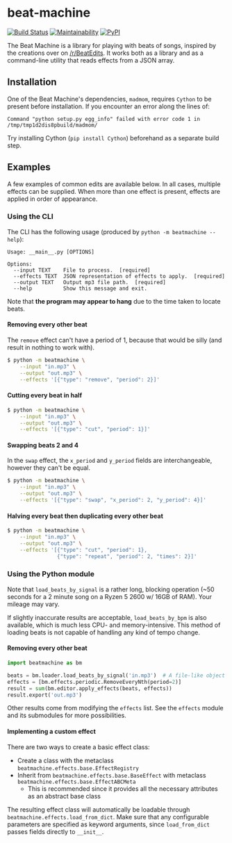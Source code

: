 # beat-machine

[![Build Status](https://travis-ci.com/dhsavell/beat-machine.svg?branch=master)](https://travis-ci.com/dhsavell/beat-machine)
[![Maintainability](https://api.codeclimate.com/v1/badges/b6421f0e0edd9c8a77f4/maintainability)](https://codeclimate.com/github/dhsavell/beat-machine/maintainability)
[![PyPI](https://img.shields.io/pypi/v/beatmachine)](https://pypi.org/project/beatmachine/)

The Beat Machine is a library for playing with beats of songs, inspired by the creations over on
[/r/BeatEdits](https://www.reddit.com/r/BeatEdits/). It works both as a library and as a command-line utility that
reads effects from a JSON array.

## Installation

One of the Beat Machine's dependencies, `madmom`, requires `Cython` to be present before installation. If you encounter
an error along the lines of:

```
Command "python setup.py egg_info" failed with error code 1 in /tmp/tmp1d2dis8pbuild/madmom/
```

Try installing Cython (`pip install Cython`) beforehand as a separate build step.

## Examples

A few examples of common edits are available below. In all cases, multiple effects can be supplied. When more than
one effect is present, effects are applied in order of appearance.

### Using the CLI

The CLI has the following usage (produced by `python -m beatmachine --help`):

```text
Usage: __main__.py [OPTIONS]

Options:
  --input TEXT    File to process.  [required]
  --effects TEXT  JSON representation of effects to apply.  [required]
  --output TEXT   Output mp3 file path.  [required]
  --help          Show this message and exit.
```

Note that **the program may appear to hang** due to the time taken to locate beats.

#### Removing every other beat

The `remove` effect can't have a period of 1, because that would be silly (and result in nothing to work with).

```sh
$ python -m beatmachine \
    --input "in.mp3" \
    --output "out.mp3" \
    --effects '[{"type": "remove", "period": 2}]'
```

#### Cutting every beat in half

```sh
$ python -m beatmachine \
    --input "in.mp3" \
    --output "out.mp3" \
    --effects '[{"type": "cut", "period": 1}]'
```

#### Swapping beats 2 and 4

In the `swap` effect, the `x_period` and `y_period` fields are interchangeable, however they can't be equal.

```sh
$ python -m beatmachine \
    --input "in.mp3" \
    --output "out.mp3" \
    --effects '[{"type": "swap", "x_period": 2, "y_period": 4}]'
```

#### Halving every beat then duplicating every other beat

```sh
$ python -m beatmachine \
    --input "in.mp3" \
    --output "out.mp3" \
    --effects '[{"type": "cut", "period": 1},
                {"type": "repeat", "period": 2, "times": 2}]'
```

### Using the Python module

Note that `load_beats_by_signal` is a rather long, blocking operation (~50 seconds for a 2 minute song on a
Ryzen 5 2600 w/ 16GB of RAM). Your mileage may vary.

If slightly inaccurate results are acceptable, `load_beats_by_bpm` is also available, which is much less CPU- and
memory-intensive. This method of loading beats is not capable of handling any kind of tempo change.

#### Removing every other beat

```python
import beatmachine as bm

beats = bm.loader.load_beats_by_signal('in.mp3')  # A file-like object is also acceptable
effects = [bm.effects.periodic.RemoveEveryNth(period=2)]
result = sum(bm.editor.apply_effects(beats, effects))
result.export('out.mp3')
```

Other results come from modifying the `effects` list. See the `effects` module and its submodules for more
possibilities.

#### Implementing a custom effect

There are two ways to create a basic effect class:
 - Create a class with the metaclass `beatmachine.effects.base.EffectRegistry`
 - Inherit from `beatmachine.effects.base.BaseEffect` with metaclass `beatmachine.effects.base.EffectABCMeta`
    - This is recommended since it provides all the necessary attributes as an abstract base class
    
The resulting effect class will automatically be loadable through `beatmachine.effects.load_from_dict`. Make sure that
any configurable parameters are specified as keyword arguments, since `load_from_dict` passes fields directly to
`__init__`. 